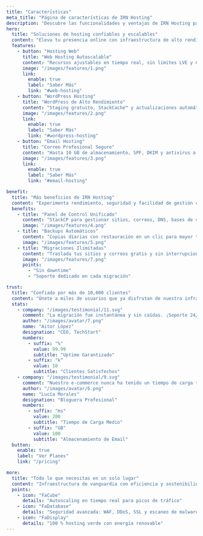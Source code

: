 ```yaml
---
title: "Características"
meta_title: "Página de características de IRN Hosting"
description: "Descubre las funcionalidades y ventajas de IRN Hosting para tu sitio web."
hero:
  title: "Soluciones de hosting confiables y escalables"
  content: "Eleva tu presencia online con infraestructura de alto rendimiento, 100% green hosting y soporte experto."
  features:
    - button: "Hosting Web"
      title: "Web Hosting Autoscalable"
      content: "Recursos ajustables en tiempo real, sin límites LVE y CDN global con edge caching."
      image: "/images/features/1.png"
      link:
        enable: true
        label: "Saber Más"
        link: "#web-hosting"
    - button: "WordPress Hosting"
      title: "WordPress de Alto Rendimiento"
      content: "Staging gratuito, StackCache™ y actualizaciones automáticas para tu sitio WordPress."
      image: "/images/features/2.png"
      link:
        enable: true
        label: "Saber Más"
        link: "#wordpress-hosting"
    - button: "Email Hosting"
      title: "Correo Profesional Seguro"
      content: "Hasta 10 GB de almacenamiento, SPF, DKIM y antivirus a nivel de red."
      image: "/images/features/3.png"
      link:
        enable: true
        label: "Saber Más"
        link: "#email-hosting"

benefit:
  title: "Más beneficios de IRN Hosting"
  content: "Experimenta rendimiento, seguridad y facilidad de gestión con nuestras soluciones avanzadas."
  benefits:
    - title: "Panel de Control Unificado"
      content: "StackCP para gestionar sitios, correos, DNS, bases de datos y más desde una sola interfaz."
      image: "/images/features/4.png"
    - title: "Backups Automáticos"
      content: "Copias diarias con restauración en un clic para mayor tranquilidad."
      image: "/images/features/5.png"
    - title: "Migraciones Ilimitadas"
      content: "Traslada tus sitios y correos gratis y sin interrupciones."
      image: "/images/features/7.png"
      points:
        - "Sin downtime"
        - "Soporte dedicado en cada migración"

trust:
  title: "Confiado por más de 10,000 clientes"
  content: "Únete a miles de usuarios que ya disfrutan de nuestra infraestructura robusta y ecológica."
  stats:
    - company: "/images/testimonial/11.svg"
      comment: "La migración fue instantánea y sin caídas. ¡Soporte 24/7 que responde de verdad!"
      author: "/images/avatar/7.png"
      name: "Aitor López"
      designation: "CEO, TechStart"
      numbers:
        - suffix: "%"
          value: 99.99
          subtitle: "Uptime Garantizado"
        - suffix: "k"
          value: 10
          subtitle: "Clientes Satisfechos"
    - company: "/images/testimonial/9.svg"
      comment: "Nuestro e-commerce nunca ha tenido un tiempo de carga tan bajo. Impresionante."
      author: "/images/avatar/6.png"
      name: "Lucía Morales"
      designation: "Bloguera Profesional"
      numbers:
        - suffix: "ms"
          value: 200
          subtitle: "Tiempo de Carga Medio"
        - suffix: "GB"
          value: 100
          subtitle: "Almacenamiento de Email"
  button:
    enable: true
    label: "Ver Planes"
    link: "/pricing"

more:
  title: "Todo lo que necesitas en un solo lugar"
  content: "Infraestructura de vanguardia con eficiencia y sostenibilidad para tu proyecto."
  points:
    - icon: "FaCube"
      details: "Autoscaling en tiempo real para picos de tráfico"
    - icon: "FaDatabase"
      details: "Seguridad avanzada: WAF, DDoS, SSL y escaneo de malware"
    - icon: "FaDisplay"
      details: "100 % hosting verde con energía renovable"
---
```


